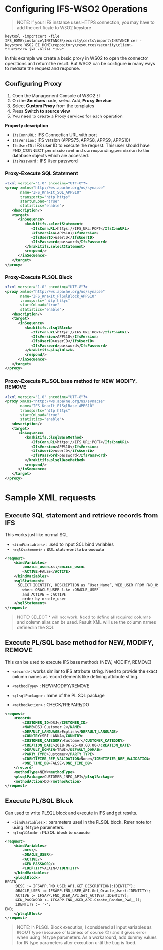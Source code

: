 # Configuring IFS-WSO2 Operations
>NOTE: If your IFS instance uses HTTPS connection, you may have to add the certificate to WSO2 keystore
```
keytool -importcert -file IFS_HOME\instance\INSTANCE\security\certs\import\INSTANCE.cer -keystore WSO2_EI_HOME\repository\resources\security\client-truststore.jks -alias "IFS"
```

In this example we create a basic proxy in WSO2 to open the connector operations and return the result. But WSO2 can be configure in many ways to mediate the request and response.

## Configuring Proxy

1. Open the Management Console of WSO2 EI
2. On the **Services** node, select Add, **Proxy Service**
3. Select **Custom Proxy** from the templates
4. Press **Switch to source view**
5. You need to create a Proxy services for each operation

**Property description**
- `IfsConnURL` : IFS Connection URL with port
- `IfsVersion` : IFS version (APPS75, APPS8, APPS9, APPS10)
- `IfsUserID` : IFS user ID to execute the request. This user should have FND_CONNECT permission set and corresponding permission to the database objects which are accessed.
- `IfsPassword` : IFS User password 


### Proxy-Execute SQL Statement

```xml
<?xml version="1.0" encoding="UTF-8"?>
<proxy xmlns="http://ws.apache.org/ns/synapse"
       name="IFS_KnakIt_SQL_APPS10"
       transports="http https"
       startOnLoad="true"
       statistics="enable">
   <description/>
   <target>
      <inSequence>
         <knakitifs.selectStatement>
            <IfsConnURL>https://IFS_URL:PORT</IfsConnURL>
            <IfsVersion>APPS10</IfsVersion>
            <IfsUserID>userID</IfsUserID>
            <IfsPassword>password</IfsPassword>
         </knakitifs.selectStatement>
         <respond/>
      </inSequence>
   </target>
</proxy>

```



### Proxy-Execute PLSQL Block

```xml
<?xml version="1.0" encoding="UTF-8"?>
<proxy xmlns="http://ws.apache.org/ns/synapse"
       name="IFS_KnakIt_PlSqlBlock_APPS10"
       transports="http https"
       startOnLoad="true"
       statistics="enable">
   <description/>
   <target>
      <inSequence>
         <knakitifs.plsqlBlock>
            <IfsConnURL>https://IFS_URL:PORT</IfsConnURL>
            <IfsVersion>APPS10</IfsVersion>
            <IfsUserID>userID</IfsUserID>
            <IfsPassword>password</IfsPassword>
         </knakitifs.plsqlBlock>
         <respond/>
      </inSequence>
   </target>
</proxy>
```

### Proxy-Execute PL/SQL base method for NEW, MODIFY, REMOVE

```xml
<?xml version="1.0" encoding="UTF-8"?>
<proxy xmlns="http://ws.apache.org/ns/synapse"
       name="IFS_KnakIt_PlSqlBase_APPS10"
       transports="http https"
       startOnLoad="true"
       statistics="enable">
   <description/>
   <target>
      <inSequence>
         <knakitifs.plsqlBaseMethod>
            <IfsConnURL>https://IFS_URL:PORT</IfsConnURL>
            <IfsVersion>APPS10</IfsVersion>
            <IfsUserID>userID</IfsUserID>
            <IfsPassword>password</IfsPassword>
         </knakitifs.plsqlBaseMethod>
         <respond/>
      </inSequence>
   </target>
</proxy>
```

# Sample XML requests

## Execute SQL statement and retrieve records from IFS

This works just like normal SQL
- `<bindVariables>` : used to input SQL bind variables
- `<sqlStatement>` : SQL statement to be execute

```xml
<request>
	<bindVariables>
		<ORACLE_USER>A%</ORACLE_USER>
		<ACTIVE>FALSE</ACTIVE>
	</bindVariables>
	<sqlStatement>
      SELECT IDENTITY, DESCRIPTION as “User_Name”, WEB_USER FROM FND_USER
    	where ORACLE_USER like :ORACLE_USER
    	and ACTIVE = :ACTIVE
    	order by oracle_user
	</sqlStatement>
</request>

```

>NOTE: SELECT * will not work. Need to define all required columns and column alias can be used.
>Result XML will use the column names defined in the SQL


## Execute PL/SQL base method for NEW, MODIFY, REMOVE
This can be used to execute IFS base methods (NEW, MODIFY, REMOVE)

- `<record>` : works similar to IFS attribute string. Need to provide the exact column names as record elements like defining attribute string.

- `<methodType>` : NEW/MODIFY/REMOVE
- `<plsqlPackage>` : name of the PL SQL package
- `<methodAction>` : CHECK/PREPARE/DO

```xml
<request>
    <record>
        <CUSTOMER_ID>DSJ</CUSTOMER_ID>
        <NAME>DSJ Customer 2</NAME>
        <DEFAULT_LANGUAGE>English</DEFAULT_LANGUAGE>
        <COUNTRY>SRI LANKA</COUNTRY>
        <CUSTOMER_CATEGORY>Customer</CUSTOMER_CATEGORY>
        <CREATION_DATE>2018-06-26-00.00.00</CREATION_DATE>
        <DEFAULT_DOMAIN>TRUE</DEFAULT_DOMAIN>
        <PARTY_TYPE>Customer</PARTY_TYPE>
        <IDENTIFIER_REF_VALIDATION>None</IDENTIFIER_REF_VALIDATION>
        <ONE_TIME_DB>FALSE</ONE_TIME_DB>
    </record>
    <methodType>NEW</methodType>
    <plsqlPackage>CUSTOMER_INFO_API</plsqlPackage>
    <methodAction>DO</methodAction>
</request>

```

## Execute PL/SQL Block

Can used to write PLSQL block and execute in IFS and get results.

- `<bindVariables>` : parameters used in the PLSQL block. Refer note for using IN type parameters.
- `<plsqlBlock>` : PLSQL block to execute

```xml
<request>
	<bindVariables>
		<DESC/>
		<ORACLE_USER/>
		<ACTIVE/>
		<GEN_PASSWORD/>
		<IDENTITY>ALAIN</IDENTITY>
	</bindVariables>
	<plsqlBlock>
BEGIN 
	:DESC := IFSAPP.FND_USER_API.GET_DESCRIPTION(:IDENTITY);
	:ORACLE_USER := IFSAPP.FND_USER_API.Get_Oracle_User(:IDENTITY);
	:ACTIVE := IFSAPP.FND_USER_API.Get_ACTIVE(:IDENTITY);
	:GEN_PASSWORD := IFSAPP.FND_USER_API.Create_Random_Pwd__();
	:IDENTITY := '-';
END;
	</plsqlBlock>
</request>
```

>NOTE: In PLSQL Block execution, I considered all input variables as INOUT type (because of laziness of course 😊) and it gives error when using IN type parameters. As a workaround, add dummy values for IN type parameters after execution until the bug is fixed. 
